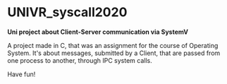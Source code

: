 # UNIVR_syscall2020
**Uni project about Client-Server communication via SystemV**

A project made in C, that was an assignment for the course of Operating System.
It's about messages, submitted by a Client, that are passed from one process to another, through IPC system calls.

Have fun!
